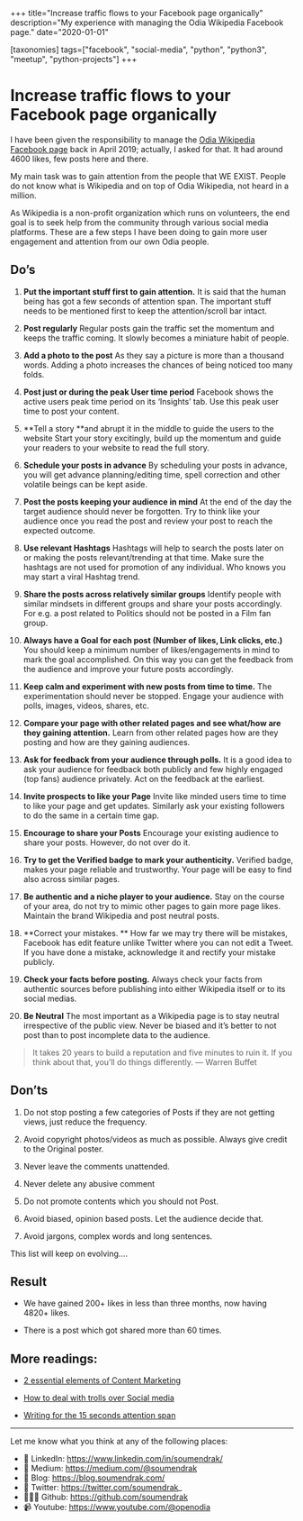 +++
title="Increase traffic flows to your Facebook page organically"
description="My experience with managing the Odia Wikipedia Facebook page."
date="2020-01-01"

[taxonomies]
tags=["facebook", "social-media", "python", "python3", "meetup", "python-projects"]
+++
# Increase traffic flows to your Facebook page organically


I have been given the responsibility to manage the [Odia Wikipedia Facebook page](https://www.facebook.com/OdiaWiki/) back in April 2019; actually, I asked for that.
It had around 4600 likes, few posts here and there.

My main task was to gain attention from the people that WE EXIST. People do not know what is Wikipedia and on top of Odia Wikipedia, not heard in a million.

As Wikipedia is a non-profit organization which runs on volunteers, the end goal is to seek help from the community through various social media platforms. These are a few steps I have been doing to gain more user engagement and attention from our own Odia people.

## Do’s

1. **Put the important stuff first to gain attention.**
It is said that the human being has got a few seconds of attention span. The important stuff needs to be mentioned first to keep the attention/scroll bar intact.

1. **Post regularly**
Regular posts gain the traffic set the momentum and keeps the traffic coming. It slowly becomes a miniature habit of people.

1. **Add a photo to the post**
As they say a picture is more than a thousand words. Adding a photo increases the chances of being noticed too many folds.

1. **Post just or during the peak User time period**
Facebook shows the active users peak time period on its ‘Insights’ tab. Use this peak user time to post your content.

1. **Tell a story **and abrupt it in the middle to guide the users to the website
Start your story excitingly, build up the momentum and guide your readers to your website to read the full story.

1. **Schedule your posts in advance**
By scheduling your posts in advance, you will get advance planning/editing time, spell correction and other volatile beings can be kept aside.

1. **Post the posts keeping your audience in mind**
At the end of the day the target audience should never be forgotten. Try to think like your audience once you read the post and review your post to reach the expected outcome.

1. **Use relevant Hashtags**
Hashtags will help to search the posts later on or making the posts relevant/trending at that time. Make sure the hashtags are not used for promotion of any individual. Who knows you may start a viral Hashtag trend.

1. **Share the posts across relatively similar groups**
Identify people with similar mindsets in different groups and share your posts accordingly. For e.g. a post related to Politics should not be posted in a Film fan group.

1. **Always have a Goal for each post (Number of likes, Link clicks, etc.)**
You should keep a minimum number of likes/engagements in mind to mark the goal accomplished. On this way you can get the feedback from the audience and improve your future posts accordingly.

1. **Keep calm and experiment with new posts from time to time.**
The experimentation should never be stopped. Engage your audience with polls, images, videos, shares, etc.

1. **Compare your page with other related pages and see what/how are they gaining attention.**
Learn from other related pages how are they posting and how are they gaining audiences.

1. **Ask for feedback from your audience through polls.**
It is a good idea to ask your audience for feedback both publicly and few highly engaged (top fans) audience privately. Act on the feedback at the earliest.

1. **Invite prospects to like your Page**
Invite like minded users time to time to like your page and get updates. Similarly ask your existing followers to do the same in a certain time gap.

1. **Encourage to share your Posts**
Encourage your existing audience to share your posts. However, do not over do it.

1. **Try to get the Verified badge to mark your authenticity.**
Verified badge, makes your page reliable and trustworthy. Your page will be easy to find also across similar pages.

1. **Be authentic and a niche player to your audience.**
Stay on the course of your area, do not try to mimic other pages to gain more page likes. Maintain the brand Wikipedia and post neutral posts.

1. **Correct your mistakes. **
How far we may try there will be mistakes, Facebook has edit feature unlike Twitter where you can not edit a Tweet. If you have done a mistake, acknowledge it and rectify your mistake publicly.

1. **Check your facts before posting.**
Always check your facts from authentic sources before publishing into either Wikipedia itself or to its social medias.

1. **Be Neutral**
The most important as a Wikipedia page is to stay neutral irrespective of the public view. Never be biased and it’s better to not post than to post incomplete data to the audience.
> It takes 20 years to build a reputation and five minutes to ruin it. If you think about that, you’ll do things differently.
> — Warren Buffet

## Don’ts

1. Do not stop posting a few categories of Posts if they are not getting views, just reduce the frequency.

1. Avoid copyright photos/videos as much as possible. Always give credit to the Original poster.

1. Never leave the comments unattended.

1. Never delete any abusive comment

1. Do not promote contents which you should not Post.

1. Avoid biased, opinion based posts. Let the audience decide that.

1. Avoid jargons, complex words and long sentences.

This list will keep on evolving….

## Result

* We have gained 200+ likes in less than three months, now having 4820+ likes.

* There is a post which got shared more than 60 times.

## More readings:

* [2 essential elements of Content Marketing](https://contentmarketinginstitute.com/2014/05/essentials-getting-started-content-marketing/)

* [How to deal with trolls over Social media](https://blog.hootsuite.com/how-to-deal-with-trolls-on-social-media/)

* [Writing for the 15 seconds attention span](https://www.wix.com/blog/content-writing/2018/12/writing-for-the-15-second-attention-span?utm_campaign=Hung%20Lee&utm_medium=email&utm_source=Revue%20newsletter)

-----

Let me know what you think at any of the following places:

- 🔗 LinkedIn: https://www.linkedin.com/in/soumendrak/
- 📝 Medium: https://medium.com/@soumendrak
- 📖 Blog: https://blog.soumendrak.com/
- 🐥 Twitter: https://twitter.com/soumendrak_
- 🧑🏻‍💻 Github: https://github.com/soumendrak
- 📹 Youtube: https://www.youtube.com/@openodia